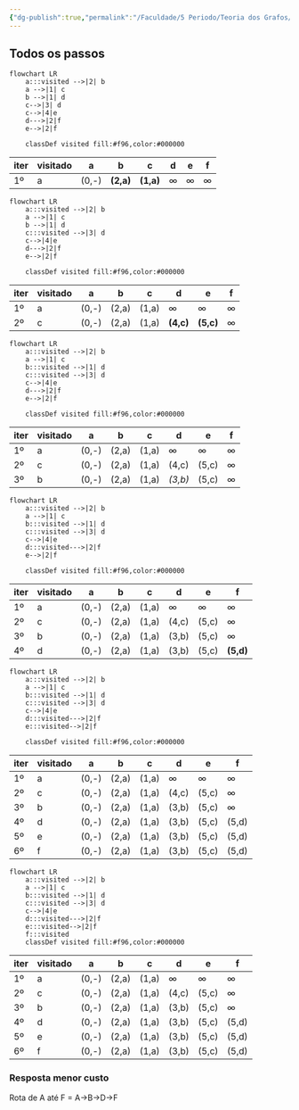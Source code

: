 ```yaml
---
{"dg-publish":true,"permalink":"/Faculdade/5 Periodo/Teoria dos Grafos/Sub-Notes/Algoritmo de Dijkstra/","created":"2024-12-26T10:28:39.567-03:00"}
---
```



## Todos os passos

```mermaid
flowchart LR
	a:::visited -->|2| b
	a -->|1| c
	b -->|1| d
	c-->|3| d
	c-->|4|e
	d--->|2|f
	e-->|2|f

	classDef visited fill:#f96,color:#000000
```
|   iter  |  visitado   | a     | b     | c     | d     | e     | f   |
| --- | --- | ----- | ----- | ----- | ----- | ----- | --- |
| 1º  | a   | (0,-) | **(2,a)** | **(1,a)** | ∞     | ∞     | ∞   |



```mermaid
flowchart LR
	a:::visited -->|2| b
	a -->|1| c
	b -->|1| d
	c:::visited -->|3| d
	c-->|4|e
	d--->|2|f
	e-->|2|f

	classDef visited fill:#f96,color:#000000
```
|   iter  | visitado    | a     | b     | c     | d     | e     | f   |
| --- | --- | ----- | ----- | ----- | ----- | ----- | --- |
| 1º  | a   | (0,-) | (2,a) | (1,a) | ∞     | ∞     | ∞   |
| 2º  | c   | (0,-) | (2,a) | (1,a) | **(4,c)** | **(5,c)** | ∞   |



```mermaid
flowchart LR
	a:::visited -->|2| b
	a -->|1| c
	b:::visited -->|1| d
	c:::visited -->|3| d
	c-->|4|e
	d--->|2|f
	e-->|2|f

	classDef visited fill:#f96,color:#000000
```
| iter | visitado | a     | b     | c     | d     | e     | f   |
| ---- | -------- | ----- | ----- | ----- | ----- | ----- | --- |
| 1º   | a        | (0,-) | (2,a) | (1,a) | ∞     | ∞     | ∞   |
| 2º   | c        | (0,-) | (2,a) | (1,a) | (4,c) | (5,c) | ∞   |
| 3º   | b        | (0,-) | (2,a) | (1,a) | *(3,b)* | (5,c) | ∞   |


```mermaid
flowchart LR
	a:::visited -->|2| b
	a -->|1| c
	b:::visited -->|1| d
	c:::visited -->|3| d
	c-->|4|e
	d:::visited--->|2|f
	e-->|2|f

	classDef visited fill:#f96,color:#000000
```
| iter | visitado | a     | b     | c     | d       | e     | f   |
| ---- | -------- | ----- | ----- | ----- | ------- | ----- | --- |
| 1º   | a        | (0,-) | (2,a) | (1,a) | ∞       | ∞     | ∞   |
| 2º   | c        | (0,-) | (2,a) | (1,a) | (4,c)   | (5,c) | ∞   |
| 3º   | b        | (0,-) | (2,a) | (1,a) | (3,b)   | (5,c) | ∞   |
| 4º   | d        | (0,-) | (2,a) | (1,a) | (3,b) | (5,c) | **(5,d)**  |


```mermaid
flowchart LR
	a:::visited -->|2| b
	a -->|1| c
	b:::visited -->|1| d
	c:::visited -->|3| d
	c-->|4|e
	d:::visited--->|2|f
	e:::visited-->|2|f

	classDef visited fill:#f96,color:#000000
```
| iter | visitado | a     | b     | c     | d       | e     | f   |
| ---- | -------- | ----- | ----- | ----- | ------- | ----- | --- |
| 1º   | a        | (0,-) | (2,a) | (1,a) | ∞       | ∞     | ∞   |
| 2º   | c        | (0,-) | (2,a) | (1,a) | (4,c)   | (5,c) | ∞   |
| 3º   | b        | (0,-) | (2,a) | (1,a) | (3,b)   | (5,c) | ∞   |
| 4º   | d        | (0,-) | (2,a) | (1,a) | (3,b) | (5,c) | (5,d)  |
| 5º   |   e      | (0,-) | (2,a) | (1,a) | (3,b) | (5,c) | (5,d)  |
| 6º   |     f     | (0,-) | (2,a) | (1,a) | (3,b) | (5,c) | (5,d)  |


```mermaid
flowchart LR
	a:::visited -->|2| b
	a -->|1| c
	b:::visited -->|1| d
	c:::visited -->|3| d
	c-->|4|e
	d:::visited--->|2|f
	e:::visited-->|2|f
	f:::visited
	classDef visited fill:#f96,color:#000000
```
| iter | visitado | a     | b     | c     | d       | e     | f   |
| ---- | -------- | ----- | ----- | ----- | ------- | ----- | --- |
| 1º   | a        | (0,-) | (2,a) | (1,a) | ∞       | ∞     | ∞   |
| 2º   | c        | (0,-) | (2,a) | (1,a) | (4,c)   | (5,c) | ∞   |
| 3º   | b        | (0,-) | (2,a) | (1,a) | (3,b)   | (5,c) | ∞   |
| 4º   | d        | (0,-) | (2,a) | (1,a) | (3,b) | (5,c) | (5,d)  |
| 5º   |   e      | (0,-) | (2,a) | (1,a) | (3,b) | (5,c) | (5,d)  |
| 6º   |     f     | (0,-) | (2,a) | (1,a) | (3,b) | (5,c) | (5,d)  |

### Resposta menor custo
Rota de A até F = A->B->D->F

